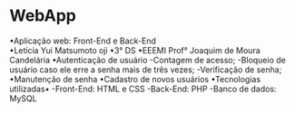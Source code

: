 # WebApp
•Aplicação web: Front-End e Back-End <br>
•Letícia Yui Matsumoto oji
•3° DS
•EEEMI Prof° Joaquim de Moura Candelária 
•Autenticação de usuário
-Contagem de acesso; 
-Bloqueio de usuário caso ele erre a senha mais de três vezes;
-Verificação de senha;
•Manutenção de senha 
•Cadastro de novos usuários
•Tecnologias utilizadas•
-Front-End: HTML e CSS
-Back-End: PHP 
-Banco de dados: MySQL 
